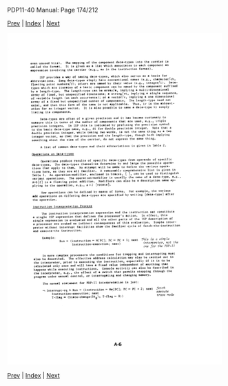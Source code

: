PDP11-40 Manual: Page 174/212

[Prev](pdp11-40-000173.html) | [Index](index.html) | [Next](pdp11-40-000175.html)

![](pdp11-40-000174.gif)

[Prev](pdp11-40-000173.html) | [Index](index.html) | [Next](pdp11-40-000175.html)

